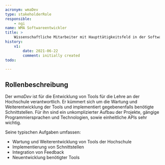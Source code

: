 ```yaml
---
acronym: wmaDev
type: stakeholderRole
responsible: 
    - ngi
name: WMA Softwareentwickler
title: >
    Wissenschaftliche Mitarbeiter mit Haupttätigkeitsfeld in der Softwareentwicklung für die Hochschule
history:
    v1:
        date: 2021-06-22
        comment: initially created 
todo: 
    
---
```


## Rollenbeschreibung

Der _wmaDev_ ist für die Entwicklung von Tools für die Lehre an der Hochschule verantwortlich. Er kümmert sich um die Wartung und Weiterentwicklung der Tools und implementiert gegebenenfalls benötigte Schnittstellen. Für ihn sind ein unkomplizierter Aufbau der Projekte, gängige Programmiersprachen und Technologien, sowie einheitliche APIs sehr wichtig.

Seine typischen Aufgaben umfassen:
* Wartung und Weiterentwicklung von Tools der Hochschule
* Implementierung von Schnittstellen
* Integration von Feedback
* Neuentwicklung benötigter Tools


